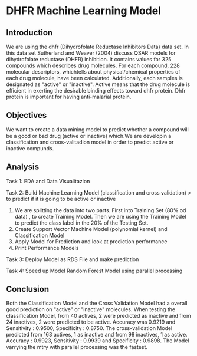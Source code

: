 # DHFR Machine Learning Model
## Introduction
We are using the dhfr (Dihydrofolate Reductase Inhibitors Data) data set. In this data set Sutherland and Weaver (2004) discuss QSAR models for dihydrofolate reductase (DHFR) inhibition. It contains values for 325 compounds which describes drug molecules. For each compound, 228 molecular descriptors, whichtells about physical/chemical properties of each drug molecule, have been calculated. Additionally, each samples is designated as "active" or "inactive". Active means that the drug molecule is efficient in exerting the desirable binding effects toward dhfr protein. Dhfr protein is important for having anti-malarial protein.

## Objectives
We want to create a data mining model to predict whether a compound will be a good or bad drug (active or inactive)
which.We are developin a classification and croos-valitadion model in order to predict active or inactive compunds.

## Analysis
Task 1: EDA and Data Visualitazion

Task 2: Build Machine Learning Model (classification and cross validation) > to predict if it is going to be active or inactive 
1. We are splitting the data into two parts. First into Training Set (80% od data) , to create Training Model. Then we are using the Training Model to predict the class label in the 20% of the Testing Set. 
2. Create Support Vector Machine Model (polynomial kernel) and Classification Model
3. Apply Model for Prediction and look at prediction performance
4. Print Performance Models
   
Task 3: Deploy Model as RDS File and make prediction

Task 4: Speed up Model Random Forest Model using parallel processing

## Conclusion
Both the Classification Model and the Cross Validation Model had a overall good prediction on "active" or "inactive" molecules.
When testing the classification Model, from 40 actives, 2 were predicted as inactive and from 24 inactives, 2 were predicted to be active. Accuracy was  0.9219 and Sensitivity : 0.9500, Specificity : 0.8750. The cross-validation Model predicted from 163 actives, 1 as inactive and from 98 inactives, 1 as active. Accuracy : 0.9923, Sensitivity : 0.9939 and     Specificity : 0.9898.
The Model varrying the mtry with parallel processing was the fastest.

